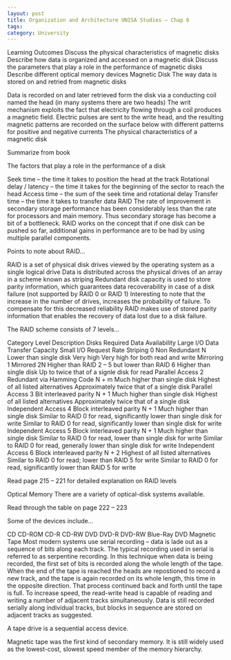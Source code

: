 ```yaml
---
layout: post
title: Organization and Architecture UNISA Studies – Chap 6
tags: 
category: University
---
```

Learning Outcomes
Discuss the physical characteristics of magnetic disks
Describe how data is organized and accessed on a magnetic disk
Discuss the parameters that play a role in the performance of magnetic disks
Describe different optical memory devices
Magnetic Disk
The way data is stored on and retried from magnetic disks

Data is recorded on and later retrieved form the disk via a conducting coil named the head (in many systems there are two heads)
The writ mechanism exploits the fact that electricity flowing through a coil produces a magnetic field. Electric pulses are sent to the write head, and the resulting magnetic patterns are recorded on the surface below with different patterns for positive and negative currents
The physical characteristics of a magnetic disk

 

Summarize from book

 

The factors that play a role in the performance of a disk

Seek time – the time it takes to position the head at the track
Rotational delay / latency – the time it takes for the beginning of the sector to reach the head
Access time – the sum of the seek time and rotational delay
Transfer time – the time it takes to transfer data
RAID
The rate of improvement in secondary storage performance has been considerably less than the rate for processors and main memory. Thus secondary storage has become a bit of a bottleneck. RAID works on the concept that if one disk can be pushed so far, additional gains in performance are to be had by using multiple parallel components.

Points to note about RAID…

RAID is a set of physical disk drives viewed by the operating system as a single logical drive
Data is distributed across the physical drives of an array in a scheme known as striping
Redundant disk capacity is used to store parity information, which guarantees data recoverability in case of a disk failure (not supported by RAID 0 or RAID 1)
Interesting to note that the increase in the number of drives, increases the probability of failure. To compensate for this decreased reliability RAID makes use of stored parity information that enables the recovery of data lost due to a disk failure.

 

The RAID scheme consists of 7 levels…

 

Category	Level	Description	Disks Required	Data Availability	Large I/O Data Transfer Capacity	Small I/O Request Rate
Striping	0	Non Redundant	N	Lower than single disk	Very high	Very high for both read and write
Mirroring	1	Mirrored	2N	Higher than RAID 2 – 5 but lower than RAID 6	Higher than single disk	Up to twice that of a signle disk for read
Parallel Access	2	Redundant via Hamming Code	N + m	Much higher than single disk	Highest of all listed alternatives	Approximately twice that of a single disk
Parallel Access	3	Bit interleaved parity	N + 1	Much higher than single disk	Highest of all listed alternatives	Approximately twice that of a single disk
Independent Access	4	Block interleaved parity	N + 1	Much higher than single disk	Similar to RAID 0 for read, significantly lower than single disk for write	Similar to RAID 0 for read, significantly lower than single disk for write
Independent Access	5	Block interleaved parity	N + 1	Much higher than single disk	Similar to RAID 0 for read, lower than single disk for write	Similar to RAID 0 for read, generally  lower than single disk for write
Independent Access	6	Block interleaved parity	N + 2	Highest of all listed alternatives	Similar to RAID 0 for read; lower than RAID 5 for write	Similar to RAID 0 for read, significantly lower than RAID 5  for write
 

Read page 215 – 221 for detailed explanation on RAID levels

Optical Memory
There are a variety of optical-disk systems available.

Read through the table on page 222 – 223

Some of the devices include…

CD
CD-ROM
CD-R
CD-RW
DVD
DVD-R
DVD-RW
Blue-Ray DVD
Magnetic Tape
Most modern systems use serial recording – data is lade out as a sequence of bits along each track. The typical recording used in serial is referred to as serpentine recording. In this technique when data is being recorded, the first set of bits is recorded along the whole length of the tape. When the end of the tape is reached the heads are repostioned to record a new track, and the tape is again recorded on its whole length, this time in the opposite direction. That process continued back and forth until the tape is full. To increase speed, the read-write head is capable of reading and writing a number of adjacent tracks simultaneously. Data is still recorded serially along individual tracks, but blocks in sequence are stored on adjacent tracks as suggested.

A tape drive is a sequential access device.

Magnetic tape was the first kind of secondary memory. It is still widely used as the lowest-cost, slowest speed member of the memory hierarchy.